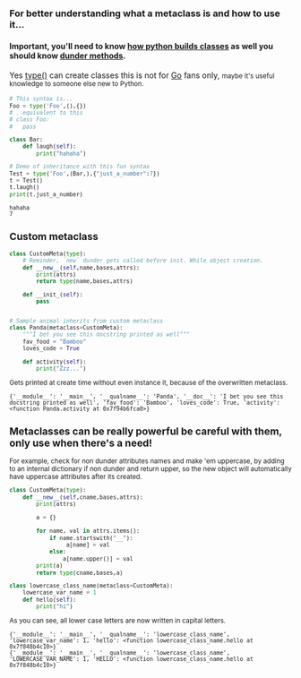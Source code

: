 ### For better understanding what a metaclass is and how to use it...
#### Important, you'll need to know [how python builds classes](https://docs.python.org/3/reference/datamodel.html#creating-the-class-object) as well you should know [dunder methods](https://docs.python.org/3/reference/datamodel.html).

Yes [type()](https://docs.python.org/3/library/functions.html#type) can create classes
this is not for [Go](https://golang.org/) fans only, <small>maybe it's useful knowledge to someone else new to Python.
```python
# This syntax is...
Foo = type('Foo',(),{})
# ..equivalent to this
# class Foo:
#   pass

class Bar:
    def laugh(self):
        print("hahaha")

# Demo of inheritance with this fun syntax
Test = type('Foo',(Bar,),{"just_a_number":7})   
t = Test()                              
t.laugh()
print(t.just_a_number)
```
```shell
hahaha
7
```


## Custom metaclass
```python
class CustomMeta(type):
    # Reminder, `new` dunder gets called before init. While object creation.
    def __new__(self,name,bases,attrs):
        print(attrs)
        return type(name,bases,attrs)

    def __init_(self):
        pass


# Sample animal inherits from custom metaclass
class Panda(metaclass=CustomMeta):
    """I bet you see this docstring printed as well"""
    fav_food = "Bamboo"
    loves_code = True

    def activity(self):
        print("Zzz...")
```
Gets printed at create time without even instance it, because of the overwritten metaclass.
```shell
{'__module__': '__main__', '__qualname__': 'Panda', '__doc__': 'I bet you see this docstring printed as well', 'fav_food': 'Bamboo', 'loves_code': True, 'activity': <function Panda.activity at 0x7f94b6fca0>}
```

## Metaclasses can be really powerful be careful with them, only use when there's a need!
For example, check for non dunder attributes names and make 'em uppercase, by adding to an internal dictionary if non dunder and return upper, so the new object will automatically have uppercase attributes after its created.
```python
class CustomMeta(type):
    def __new__(self,cname,bases,attrs):
        print(attrs)

        a = {}
          
        for name, val in attrs.items():
            if name.startswith("__"):
                 a[name] = val
            else:
                a[name.upper()] = val
        print(a)
        return type(cname,bases,a) 

class lowercase_class_name(metaclass=CustomMeta):
    lowercase_var_name = 1
    def hello(self):
        print("hi")

```
As you can see, all lower case letters are now written in capital letters.
```
{'__module__': '__main__', '__qualname__': 'lowercase_class_name', 'lowercase_var_name': 1, 'hello': <function lowercase_class_name.hello at 0x7f848b4c10>}
{'__module__': '__main__', '__qualname__': 'lowercase_class_name', 'LOWERCASE_VAR_NAME': 1, 'HELLO': <function lowercase_class_name.hello at 0x7f848b4c10>}
```
